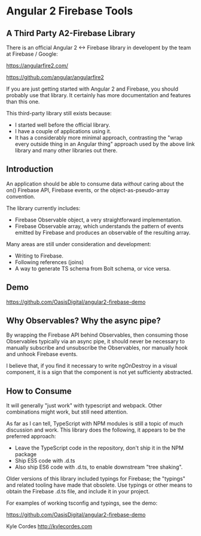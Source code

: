 # Angular 2 Firebase Tools

## A Third Party A2-Firebase Library

There is an official Angular 2 <-> Firebase library in developent by the
team at Firebase / Google:

https://angularfire2.com/

https://github.com/angular/angularfire2

If you are just getting started with Angular 2 and Firebase,
you should probably use that library. It certainly has more documentation
and features than this one.

This third-party library still exists because:

* I started well before the official library.
* I have a couple of applications using it.
* It has a considerably more minimal approach, contrasting the
  "wrap every outside thing in an Angular thing"
  approach used by the above link library and many other libraries out there.

## Introduction

An application should be able to consume data *without* caring
about the on() Firebase API, Firebase events, or the
object-as-pseudo-array convention.

The library currently includes:

* Firebase Observable object, a very straightforward implementation.
* Firebase Observable array, which understands the pattern of events emitted
  by Firebase and produces an observable of the resulting array.

Many areas are still under consideration and development:

* Writing to Firebase.
* Following references (joins)
* A way to generate TS schema from Bolt schema, or vice versa.

## Demo

https://github.com/OasisDigital/angular2-firebase-demo

## Why Observables? Why the async pipe?

By wrapping the Firebase API behind Observables,
then consuming those Observables typically via an async pipe,
it should never be necessary to manually subscribe
and unsubscribe the Observables,
nor manually hook and unhook Firebase events.

I believe that, if you find it necessary to write ngOnDestroy in a visual component,
it is a sign that the component is not yet sufficienty abstracted.

## How to Consume

It will generally "just work" with typescript and webpack.
Other combinations might work, but still need attention.

As far as I can tell, TypeScript with NPM modules is still a topic of much
discussion and work. This library does the following,
it appears to be the preferred approach:

* Leave the TypeScript code in the repository, don't ship it in the NPM package
* Ship ES5 code with .d.ts
* Also ship ES6 code with .d.ts, to enable downstream "tree shaking".

Older versions of this library included typings for Firebase;
the "typings" and related tooling have made that obsolete.
Use typings or other means to obtain the Firebase .d.ts file,
and include it in your project.

For examples of working tsconfig and typings, see the demo:

https://github.com/OasisDigital/angular2-firebase-demo


Kyle Cordes
http://kylecordes.com
